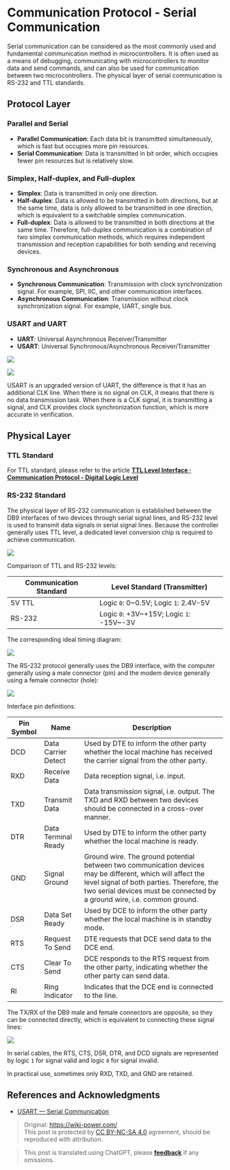 # Communication Protocol - Serial Communication

Serial communication can be considered as the most commonly used and fundamental communication method in microcontrollers. It is often used as a means of debugging, communicating with microcontrollers to monitor data and send commands, and can also be used for communication between two microcontrollers. The physical layer of serial communication is RS-232 and TTL standards.

## Protocol Layer

### Parallel and Serial

- **Parallel Communication**: Each data bit is transmitted simultaneously, which is fast but occupies more pin resources.
- **Serial Communication**: Data is transmitted in bit order, which occupies fewer pin resources but is relatively slow.

### Simplex, Half-duplex, and Full-duplex

- **Simplex**: Data is transmitted in only one direction.
- **Half-duplex**: Data is allowed to be transmitted in both directions, but at the same time, data is only allowed to be transmitted in one direction, which is equivalent to a switchable simplex communication.
- **Full-duplex**: Data is allowed to be transmitted in both directions at the same time. Therefore, full-duplex communication is a combination of two simplex communication methods, which requires independent transmission and reception capabilities for both sending and receiving devices.

### Synchronous and Asynchronous

- **Synchronous Communication**: Transmission with clock synchronization signal. For example, SPI, IIC, and other communication interfaces.
- **Asynchronous Communication**: Transmission without clock synchronization signal. For example, UART, single bus.

### USART and UART

- **UART**: Universal Asynchronous Receiver/Transmitter
- **USART**: Universal Synchronous/Asynchronous Receiver/Transmitter

![](https://img.wiki-power.com/d/wiki-media/img/20210207095411.png)

![](https://img.wiki-power.com/d/wiki-media/img/20210207095433.png)

USART is an upgraded version of UART, the difference is that it has an additional CLK line. When there is no signal on CLK, it means that there is no data transmission task. When there is a CLK signal, it is transmitting a signal, and CLK provides clock synchronization function, which is more accurate in verification.

## Physical Layer

### TTL Standard

For TTL standard, please refer to the article [**TTL Level Interface · Communication Protocol - Digital Logic Level**](https://wiki-power.com/en/%E9%80%9A%E4%BF%A1%E5%8D%8F%E8%AE%AE-%E6%95%B0%E5%AD%97%E9%80%BB%E8%BE%91%E7%94%B5%E5%B9%B3#ttl-%E7%94%B5%E5%B9%B3%E6%8E%A5%E5%8F%A3)

### RS-232 Standard

The physical layer of RS-232 communication is established between the DB9 interfaces of two devices through serial signal lines, and RS-232 level is used to transmit data signals in serial signal lines. Because the controller generally uses TTL level, a dedicated level conversion chip is required to achieve communication.

![](https://img.wiki-power.com/d/wiki-media/img/20220415102310.png)

Comparison of TTL and RS-232 levels:

| Communication Standard | Level Standard (Transmitter)             |
| ---------------------- | ---------------------------------------- |
| 5V TTL                 | Logic `0`: 0~0.5V; Logic `1`: 2.4V-5V    |
| RS-232                 | Logic `0`: +3V~+15V; Logic `1`: -15V~-3V |

The corresponding ideal timing diagram:

![](https://img.wiki-power.com/d/wiki-media/img/20220415102914.png)

The RS-232 protocol generally uses the DB9 interface, with the computer generally using a male connector (pin) and the modem device generally using a female connector (hole):

![](https://img.wiki-power.com/d/wiki-media/img/20220415103401.png)

Interface pin definitions:

| Pin Symbol | Name                | Description                                                                                                                                                                                                                         |
| ---------- | ------------------- | ----------------------------------------------------------------------------------------------------------------------------------------------------------------------------------------------------------------------------------- |
| DCD        | Data Carrier Detect | Used by DTE to inform the other party whether the local machine has received the carrier signal from the other party.                                                                                                               |
| RXD        | Receive Data        | Data reception signal, i.e. input.                                                                                                                                                                                                  |
| TXD        | Transmit Data       | Data transmission signal, i.e. output. The TXD and RXD between two devices should be connected in a cross-over manner.                                                                                                              |
| DTR        | Data Terminal Ready | Used by DTE to inform the other party whether the local machine is ready.                                                                                                                                                           |
| GND        | Signal Ground       | Ground wire. The ground potential between two communication devices may be different, which will affect the level signal of both parties. Therefore, the two serial devices must be connected by a ground wire, i.e. common ground. |
| DSR        | Data Set Ready      | Used by DCE to inform the other party whether the local machine is in standby mode.                                                                                                                                                 |
| RTS        | Request To Send     | DTE requests that DCE send data to the DCE end.                                                                                                                                                                                     |
| CTS        | Clear To Send       | DCE responds to the RTS request from the other party, indicating whether the other party can send data.                                                                                                                             |
| RI         | Ring Indicator      | Indicates that the DCE end is connected to the line.                                                                                                                                                                                |

The TX/RX of the DB9 male and female connectors are opposite, so they can be connected directly, which is equivalent to connecting these signal lines:

![](https://img.wiki-power.com/d/wiki-media/img/20220415103901.png)

In serial cables, the RTS, CTS, DSR, DTR, and DCD signals are represented by logic `1` for signal valid and logic `0` for signal invalid.

In practical use, sometimes only RXD, TXD, and GND are retained.

## References and Acknowledgments

- [USART — Serial Communication](https://doc.embedfire.com/mcu/stm32/f103/hal_generalzh/latest/doc/chapter20/chapter20.html)

> Original: <https://wiki-power.com/>  
> This post is protected by [CC BY-NC-SA 4.0](https://creativecommons.org/licenses/by/4.0/deed.en) agreement, should be reproduced with attribution.

> This post is translated using ChatGPT, please [**feedback**](https://github.com/linyuxuanlin/Wiki_MkDocs/issues/new) if any omissions.
